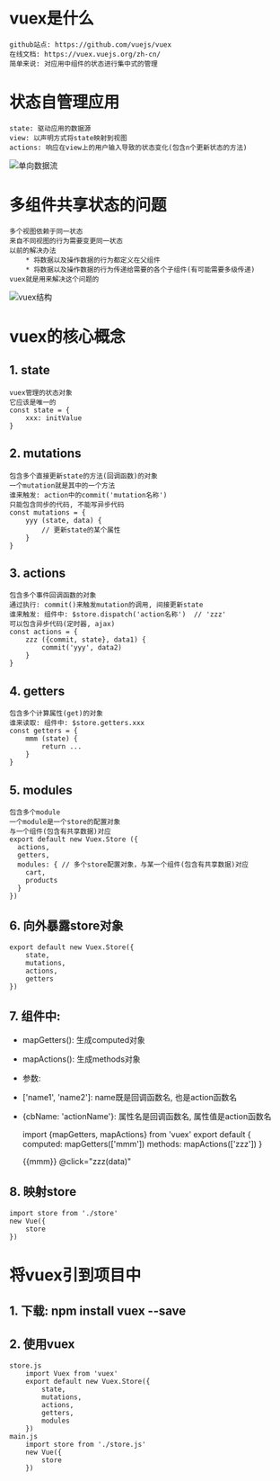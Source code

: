 # vuex是什么
	github站点: https://github.com/vuejs/vuex
	在线文档: https://vuex.vuejs.org/zh-cn/
	简单来说: 对应用中组件的状态进行集中式的管理

# 状态自管理应用
	state: 驱动应用的数据源
	view: 以声明方式将state映射到视图
	actions: 响应在view上的用户输入导致的状态变化(包含n个更新状态的方法)
![单向数据流](https://vuex.vuejs.org/zh-cn/images/flow.png)

# 多组件共享状态的问题
	多个视图依赖于同一状态
	来自不同视图的行为需要变更同一状态
	以前的解决办法
		* 将数据以及操作数据的行为都定义在父组件
		* 将数据以及操作数据的行为传递给需要的各个子组件(有可能需要多级传递)
	vuex就是用来解决这个问题的
![vuex结构](https://vuex.vuejs.org/zh-cn/images/vuex.png)

# vuex的核心概念
## 1. state
	vuex管理的状态对象
	它应该是唯一的
	const state = {
		xxx: initValue
	}
## 2. mutations
	包含多个直接更新state的方法(回调函数)的对象
	一个mutation就是其中的一个方法
	谁来触发: action中的commit('mutation名称')
	只能包含同步的代码, 不能写异步代码
	const mutations = {
		yyy (state, data) { 
			// 更新state的某个属性
		}
	}
## 3. actions
	包含多个事件回调函数的对象
	通过执行: commit()来触发mutation的调用, 间接更新state
	谁来触发: 组件中: $store.dispatch('action名称')  // 'zzz'
	可以包含异步代码(定时器, ajax)
	const actions = {
		zzz ({commit, state}, data1) {
			commit('yyy', data2)
		}
	}
## 4. getters
	包含多个计算属性(get)的对象
	谁来读取: 组件中: $store.getters.xxx
	const getters = {
		mmm (state) {
			return ...
		}
	}
## 5. modules
	包含多个module
	一个module是一个store的配置对象
	与一个组件(包含有共享数据)对应
    export default new Vuex.Store ({
      actions,
      getters,
      modules: { // 多个store配置对象，与某一个组件(包含有共享数据)对应
        cart,
        products
      }
    })
 

## 6. 向外暴露store对象
	export default new Vuex.Store({
		state,
		mutations,
		actions,
		getters
	})

## 7. 组件中:

 * mapGetters(): 生成computed对象
 * mapActions(): 生成methods对象
 * 参数:
 * ['name1', 'name2']: name既是回调函数名, 也是action函数名
 * {cbName: 'actionName'}: 属性名是回调函数名, 属性值是action函数名
     
	import {mapGetters, mapActions} from 'vuex'
	export default {
		computed: mapGetters(['mmm'])
		methods: mapActions(['zzz'])
	}

	{{mmm}} @click="zzz(data)"


## 8. 映射store
	import store from './store'
	new Vue({
		store
	})


# 将vuex引到项目中
## 1. 下载: npm install vuex --save
## 2. 使用vuex
	store.js
		import Vuex from 'vuex'
		export default new Vuex.Store({
			state,
			mutations,
			actions,
			getters,
			modules
		})
	main.js
		import store from './store.js'
		new Vue({
			store
		})
